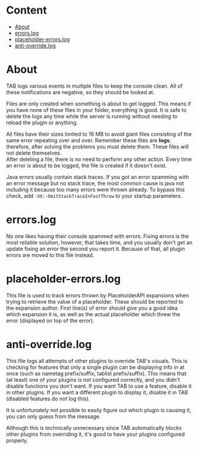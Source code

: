 # Content
* [About](#about)
* [errors.log](#errorslog)
* [placeholder-errors.log](#placeholder-errorslog)
* [anti-override.log](#anti-overridelog)

# About
TAB logs various events in multiple files to keep the console clean.
All of these notifications are negative, so they should be looked at.

Files are only created when something is about to get logged.
This means if you have none of these files in your folder, everything is good.
It is safe to delete the logs any time while the server is running without needing to reload the plugin or anything.

All files have their sizes limited to 16 MB to avoid giant files consisting of the same error repeating over and over.
Remember these files are **logs**; therefore, after solving the problems you must delete them.
These files will not delete themselves.  
After deleting a file, there is no need to perform any other action.
Every time an error is about to be logged, the file is created if it doesn't exist.

Java errors usually contain stack traces.
If you got an error spamming with an error message but no stack trace,
the most common cause is java not including it because too many errors were thrown already.
To bypass this check, add `-XX:-OmitStackTraceInFastThrow` to your startup parameters.

# errors.log
No one likes having their console spammed with errors.
Fixing errors is the most reliable solution, however, that takes time,
and you usually don't get an update fixing an error the second you report it.
Because of that, all plugin errors are moved to this file instead.

# placeholder-errors.log
This file is used
to track errors thrown by PlaceholderAPI expansions when trying to retrieve the value of a placeholder.
These should be reported to the expansion author.
First line(s) of error should give you a good idea which expansion it is,
as well as the actual placeholder which threw the error
(displayed on top of the error).

# anti-override.log
This file logs all attempts of other plugins to override TAB's visuals.
This is checking for features that only a single plugin can be displaying info in at once
(such as nametag prefix/suffix, tablist prefix/suffix).
This means that (at least) one of your plugins is not configured correctly,
and you didn't disable functions you don't want.
If you want TAB to use a feature, disable it in other plugins.
If you want a different plugin to display it, disable it in TAB (disabled features do not log this).

It is unfortunately not possible to easily figure out which plugin is causing it, you can only guess from the message.

Although this is technically unnecessary since TAB automatically blocks other plugins from overriding it,
it's good to have your plugins configured properly.  